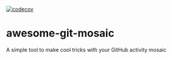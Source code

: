 [![codecov](https://codecov.io/gh/justgigio/awesome-git-mosaic/graph/badge.svg?token=0ON0YL8EAH)](https://codecov.io/gh/justgigio/awesome-git-mosaic)

# awesome-git-mosaic
A simple tool to make cool tricks with your GitHub activity mosaic
